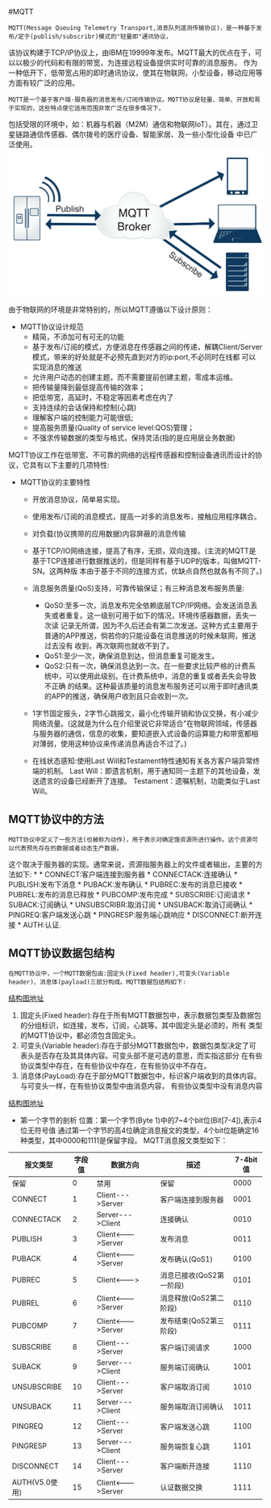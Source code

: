 #MQTT

    MQTT(Message Queuing Telemetry Transport,消息队列遥测传输协议)，是一种基于发布/定于(publish/subscribr)模式的"轻量即"通讯协议，
该协议构建于TCP/IP协议上，由IBM在19999年发布。MQTT最大的优点在于，可以以极少的代码和有限的带宽，为连接远程设备提供实时可靠的消息服务。
作为一种低开下，低带宽占用的即时通讯协议，使其在物联网，小型设备，移动应用等方面有较广泛的应用。
    
    MQTT是一个基于客户端-服务器的消息发布/订阅传输协议。MQTT协议是轻量、简单、开放和易于实现的，这些特点使它适用范围非常广泛在很多情况下，
包括受限的环境中，如：机器与机器（M2M）通信和物联网IoT）。其在，通过卫星链路通信传感器、偶尔拨号的医疗设备、智能家居、及一些小型化设备
中已广泛使用。
![](./files/mqtt-outline-1.PNG)


由于物联网的环境是非常特别的，所以MQTT遵循以下设计原则：
* MQTT协议设计规范
    * 精简，不添加可有可无的功能
    * 基于发布/订阅的模式，方便消息在传感器之间的传递，解耦Client/Server模式，带来的好处就是不必预先直到对方的ip:port,不必同时在线都
    可以实现消息的推送
    * 允许用户动态的创建主题，而不需要提前创建主题，零成本运维。
    * 把传输量降到最低提高传输的效率；
    * 把低带宽，高延时，不稳定等因素考虑在内了
    * 支持连续的会话保持和控制(心跳)
    * 理解客户端的控制能力可能很低;
    * 提高服务质量(Quality of service level:QOS)管理；
    * 不强求传输数据的类型与格式，保持灵活(指的是应用层业务数据)
    
MQTT协议工作在低带宽、不可靠的网络的远程传感器和控制设备通讯而设计的协议，它具有以下主要的几项特性:
    
* MQTT协议的主要特性
    * 开放消息协议，简单易实现。
    * 使用发布/订阅的消息模式，提高一对多的消息发布，接触应用程序耦合。
    * 对负载(协议携带的应用数据)内容屏蔽的消息传输
    * 基于TCP/IO网络连接，提高了有序，无损，双向连接。(主流的MQTT是基于TCP连接进行数据推送的，但是同样有基于UDP的版本，叫做MQTT-SN。这两种版
     本由于基于不同的连接方式，优缺点自然也就各有不同了。)
    *  消息服务质量(QoS)支持，可靠传输保证；有三种消息发布服务质量:
        * QoS0:至多一次，消息发布完全依赖底层TCP/IP网络。会发送消息丢失或者重复。这一级别可用于如下的情况，环境传感器数据，丢失一次读
            记录无所谓，因为不久后还会有第二次发送。这种方式主要用于普通的APP推送，倘若你的只能设备在消息推送的时候未联网，推送过去没有
            收到，再次联网也就收不到了。
        * QoS1:至少一次，确保消息到达，但消息重复可能发生。
        * QoS2:只有一次，确保消息达到一次。在一些要求比较严格的计费系统中，可以使用此级别。在计费系统中，消息的重复或者丢失会导致不正确
           的结果。这种最该质量的消息发布服务还可以用于即时通讯类的APP的推送，确保用户收到且只会收到一次。
    *  1字节固定报头，2字节心跳报文，最小化传输开销和协议交换，有小减少网络流量。(这就是为什么在介绍里说它非常适合"在物联网领域，传感器
       与服务器的通信，信息的收集，要知道嵌入式设备的运算能力和带宽都相对薄弱，使用这种协议来传递消息再适合不过了。)       
       
    * 在线状态感知:使用Last Will和Testament特性通知有关各方客户端异常终端的机制。
        Last Will：即遗言机制，用于通知同一主题下的其他设备，发送遗言的设备已经断开了连接。
        Testament：遗嘱机制，功能类似于Last Will。 
        
        
## MQTT协议中的方法
    MQTT协议中定义了一些方法(也被称为动作)，用于表示对确定饿资源所进行操作。这个资源可以代表预先存在的数据或者动态生产数据，
这个取决于服务器的实现。通常来说，资源指服务器上的文件或者输出，主要的方法如下:
* 
    * CONNECT:客户端连接到服务器
    * CONNECTACK:连接确认
    * PUBLISH:发布下消息
    * PUBACK:发布确认
    * PUBREC:发布的消息已接收
    * PUBREL:发布的消息已释放
    * PUBCOMP:发布完成
    * SUBSCRIBE:订阅请求
    * SUBACK:订阅确认
    * UNSUBSCRIBR:取消订阅
    * UNSUBACK:取消订阅确认
    * PINGREQ:客户端发送心跳
    * PINGRESP:服务端心跳响应
    * DISCONNECT:断开连接
    * AUTH:认证.       
    
## MQTT协议数据包结构
    在MQTT协议中，一个MQTT数据包由:固定头(Fixed header),可变头(Variable header)、消息体(payload)三部分构成。MQTT数据包结构如下:

[结构图地址](https://app.diagrams.net/#Hchenanddom%2FCharts%2Fmain%2Frepo%2FMQTT%E6%B6%88%E6%81%AF%E5%A4%B4%E5%89%96%E6%9E%90.drawio)     

1. 固定头(Fixed header):存在于所有MQTT数据包中，表示数据包类型及数据包的分组标识，如连接，发布，订阅，心跳等。其中固定头是必须的，所有
类型的MQTT协议中，都必须包含固定头。
2. 可变头(Variable header):存在于部分MQTT数据包中，数据包类型决定了可表头是否存在及其具体内容。可变头部不是可选的意思，而实指这部分
在有些协议类型中存在，在有些协议中存在，在有些协议中不存在。
3. 消息体(PayLoad):存在于部分MQTT数据包中，标识客户端收到的具体内容。与可变头一样，在有些协议类型中由消息内容，
有些协议类型中没有消息内容

[结构图地址](https://app.diagrams.net/#Hchenanddom%2FCharts%2Fmain%2Frepo%2FMQTT%E6%B6%88%E6%81%AF%E5%A4%B4%E5%89%96%E6%9E%90.drawio)     


* 第一个字节的剖析
  位置：第一个字节(Byte 1)中的7~4个bit位(Bit[7-4]),表示4位无符号值
  通过第一个字节的高4位确定消息报文的类型，4个bit位能确定16种类型，其中0000和1111是保留字段。
  MQTT消息报文类型如下：

|报文类型|字段值|数据方向|描述|7-4bit值|
| ---- | ---- | ---- | ---- | ---- |
|保留|0|禁用|保留|0000|
|CONNECT|1|Client--->Server|客户端连接到服务器|0001|
|CONNECTACK|2|Server--->Client|连接确认|0010|
|PUBLISH|3|Client<--->Server|发布消息|0011|
|PUBACK|4|Client<--->Server|发布确认(QoS1)|0100|
|PUBREC|5|Client<--->|消息已接收(QoS2第一阶段)|0101|
|PUBREL|6|Client<--->Server|消息释放(QoS2第二阶段)|0110|
|PUBCOMP|7|Client<--->Server|发布结束(QoS2第三阶段)|0111|
|SUBSCRIBE|8|Client--->Server|客户端订阅请求|1000|
|SUBACK|9|Server--->Client|服务端订阅确认|1001|
|UNSUBSCRIBE|10|Client--->Server|客户端取消订阅|1010|
|UNSUBACK|11|Server--->Client|服务端取消订阅确认|1011|
|PINGREQ|12|Client--->Server|客户端发送心跳|1100|
|PINGRESP|13|Server--->Client|服务端恢复心跳|1101|
|DISCONNECT|14|Client--->Server|客户端断开连接|1110|
|AUTH(V5.0使用)|15|Client<--->Server|认证数据交换|1111|

  
    



























































































   